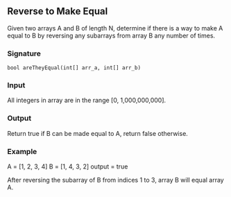 ## Reverse to Make Equal
Given two arrays A and B of length N, determine if there is a way to make A equal to B by reversing any subarrays from array B any number of times.

### Signature
`bool areTheyEqual(int[] arr_a, int[] arr_b)`
### Input
All integers in array are in the range [0, 1,000,000,000].
 
### Output
Return true if B can be made equal to A, return false otherwise.

### Example
A = [1, 2, 3, 4]
B = [1, 4, 3, 2]
output = true

After reversing the subarray of B from indices 1 to 3, array B will equal array A.